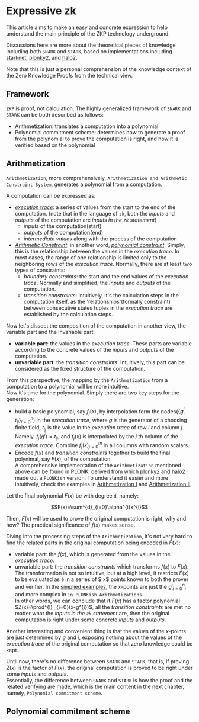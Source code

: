 # Expressive zk

This article aims to make an easy and concrete expression to help understand the main principle of the ZKP technology underground.  

Discussions here are more about the theoretical pieces of knowledge including both `SNARK` and `STARK`, based on implementations including [starknet](https://medium.com/starkware/a-framework-for-efficient-starks-19608ba06fbe), [plonky2](https://github.com/0xPolygonZero/plonky2), and [halo2](git@github.com:zcash/halo2.git).  

Note that this is just a personal comprehension of the knowledge context of the Zero Knowledge Proofs from the technical view.  

## Framework

`ZKP` is proof, not calculation. The highly generalized framework of `SNARK` and `STARK` can be both described as follows:   

- Arithmetization: translates a computation into a polynomial
- Polynomial commitment scheme: determines how to generate a proof from the polynomial to prove the computation is right, and how it is verified based on the polynomial

## Arithmetization

`Arithmetization`, more comprehensively, `Arithmetization and Arithmetic Constraint System`, generates a polynomial from a computation.  

A computation can be expressed as:

- [*execution trace*](https://medium.com/starkware/arithmetization-i-15c046390862): a series of values from the start to the end of the computation. (note that in the language of `zk`, both the *inputs* and *outputs* of the computation are *inputs in the `zk` statement*)
    - *inputs* of the computation(start)
    - *outputs* of the computation(end)
    - *intermediate values* along with the process of the computation
- [*Arithmetic Constraint*](https://aszepieniec.github.io/stark-anatomy/overview#arithmetization-and-arithmetic-constraint-system): in another word, [*polynomial constraint*](https://medium.com/starkware/arithmetization-ii-403c3b3f4355). Simply, this is the relationship between the values in the *execution trace*. In most cases, the range of one relationship is limited only to the neighboring rows of the *execution trace*. Normally, there are at least two types of constraints:  
    - *boundary constraints*: the start and the end values of the *execution trace*. Normally and simplified, the *inputs* and *outputs* of the computation.  
    - *transition constraints*: intuitively, it's the calculation steps in the computation itself, as the 'relationships'(formally constraint) between consecutive states tuples in the *execution trace* are established by the calculation steps.

Now let's dissect the composition of the computation in another view, the variable part and the invariable part:  
- **variable part**: the values in the *execution trace*. These parts are variable according to the concrete values of the *inputs* and *outputs* of the computation.
- **unvariable part**: the *transition constraints*. Intuitively, this part can be considered as the fixed structure of the computation.  

From this perspective, the mapping by the `Arithmetization` from a computation to a polynomial will be more intuitive.  
Now it's time for the polynomial. Simply there are two key steps for the generation:  
- build a basic polynomial, say $f_{j}(x)$, by interpolation form the nodes($\{g^{i},t_{ij}\}^{n}_ {i=0}$) in the *execution trace*, where $g$ is the generator of a choosing finite field, $t_{ij}$ is the value in the *execution trace* of row $i$ and column $j$. Namely, $f_{j}(g^{i})=t_{ij}$, and $f_{j}(x)$ is interpolated by the $j$ th column of the *execution trace*. Combine ${f_{j}(x)}^{m}_{j=0}$ in all columns with random scalars.  
- Encode $f(x)$ and *transition constraints* together to build the final polynimal, say $F(x)$, of the computation.  
A comprehensive implementation of the `Arithmetization` mentioned above can be found in [PLONK](https://eprint.iacr.org/2019/953), derived from which [plonky2](https://github.com/0xPolygonZero/plonky2) and [halo2](git@github.com:zcash/halo2.git) made out a `PLONKish` version. To understand it easier and more intuitively, check the examples in [Arithmetization I](https://medium.com/starkware/arithmetization-i-15c046390862) and [Arithmetization II](https://medium.com/starkware/arithmetization-ii-403c3b3f4355).    


Let the final polynomial $F(x)$ be with degree `d`, namely:  

$$F(x)=\sum^{d}_{i=0}\alpha^{i}x^{i}$$  

Then, $F(x)$ will be used to prove the original computation is right, why and how? The practical significance of $f(x)$ makes sense.  

Diving into the processing steps of the `Arithmetization`, it's not very hard to find the related parts in the original computation being encoded in $F(x)$:     
- variable part: the $f(x)$, which is generated from the values in the *execution trace*. 
- unvariable part: the *transition constraints* which transforms $f(x)$ to $F(x)$. The transformation is not so intuitive, but at a high level, it restricts $F(x)$ to be evaluated as `0` in a series of $ x$ points known to both the prover and verifier. In the [simplied examples](https://medium.com/starkware/arithmetization-ii-403c3b3f4355), the $x$-points are just the ${g^i}^{n}_{i=0}$, and more complex in `in PLONKish Arithmetizations`.  
In other words, we can conclude that if $F(x)$ has a factor polynomial $Z(x)=\prod^{l} _{i=0}(x-g^{i})$, all the *transition constraints* are met no matter what the *inputs in the `zk` statement* are, then the original computation is right under some concrete *inputs* and *outputs*.   

Another interesting and convenient thing is that the values of the $x$-points are just determined by $g$ and $i$, exposing nothing about the values of the *execution trace* of the original computation so that zero knowledge could be kept.  

Until now, there's no difference between `SNARK` and `STARK`, that is, if proving $Z(x)$ is the factor of $F(x)$, the original computation is proved to be right under some *inputs* and *outputs*.  
Essentially, the difference between `SNARK` and `STARK` is how the proof and the related verifying are made, which is the main content in the next chapter, namely, `Polynomial commitment scheme`.  

## Polynomial commitment scheme
